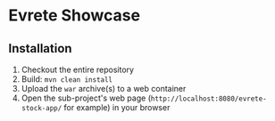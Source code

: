 # Evrete Showcase

## Installation

1. Checkout the entire repository
2. Build: ``mvn clean install``
3. Upload the ``war`` archive(s) to a web container
4. Open the sub-project's web page (``http://localhost:8080/evrete-stock-app/`` for example) in your browser